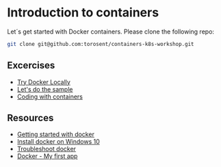 # Introduction to containers

Let´s get started with Docker containers.
Please clone the following repo:

```bash
git clone git@github.com:torosent/containers-k8s-workshop.git
```

## Excercises

- [Try Docker Locally](01-Try-Docker.md)
- [Let's do the sample](https://github.com/torosent/containers-k8s-workshop/blob/master/Docker-ACS/Labs/docker101.md)
- [Coding with containers](03-code-container.md)

## Resources

- [Getting started with docker](https://docs.docker.com/get-started/)
- [Install docker on Windows 10](https://docs.docker.com/docker-for-windows/install/)
- [Troubleshoot docker](https://docs.docker.com/docker-for-windows/troubleshoot/#permissions-errors-on-data-directories-for-shared-volumes)
- [Docker - My first app](https://github.com/torosent/containers-k8s-workshop/tree/master/Docker-ACS/Challenges/MyFirstApp)
